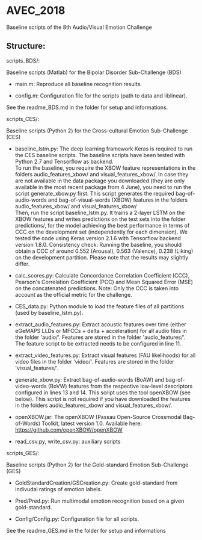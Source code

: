 # AVEC_2018
Baseline scripts of the 8th Audio/Visual Emotion Challenge

## Structure: ##

scripts_BDS/:  

Baseline scripts (Matlab) for the Bipolar Disorder Sub-Challenge (BDS)

* main.m: Reproduce all baseline recognition results.

* config.m: Configuration file for the scripts (path to data and liblinear).

See the readme_BDS.md in the folder for setup and informations.

scripts_CES/:  

Baseline scripts (Python 2) for the Cross-cultural Emotion Sub-Challenge (CES)

* baseline\_lstm.py: The deep learning framework Keras is required to run the CES baseline scripts. The baseline scripts have been tested with Python 2.7 and Tensorflow as backend.  
To run the baseline, you require the XBOW feature representations in the folders audio\_features\_xbow/ and visual\_features\_xbow/. In case they are not available in the data package you downloaded (they are only available in the most recent package from 4 June), you need to run the script generate\_xbow.py first. This script generates the required bag-of-audio-words and bag-of-visual-words (XBOW) features in the folders audio\_features\_xbow/ and visual\_features\_xbow/  
Then, run the script baseline\_lstm.py. It trains a 2-layer LSTM on the XBOW features and writes predictions on the test sets into the folder predictions/, for the model achieving the best performance in terms of CCC on the development set (independently for each dimension). We tested the code using Keras version 2.1.6 with Tensorflow backend version 1.8.0.
Consistency check: Running the baseline, you should obtain a CCC of around 0.552 (Arousal), 0.563 (Valence), 0.238 (Liking) on the development partition. Please note that the results may slightly differ.

* calc\_scores.py: Calculate Concordance Correlation Coefficient (CCC), Pearson's Correlation Coefficient (PCC) and Mean Squared Error (MSE) on the concatenated predictions. Note: Only the CCC is taken into account as the official metric for the challenge.

* CES\_data.py: Python module to load the feature files of all partitions (used by baseline\_lstm.py).

* extract\_audio\_features.py: Extract acoustic features over time (either eGeMAPS LLDs or MFCCs + delta + acceleration) for all audio files in the folder 'audio/'. Features are stored in the folder 'audio_features/'. The feature script to be extracted needs to be configured in line 11.

* extract\_video\_features.py: Extract visual features (FAU likelihoods) for all video files in the folder 'video/'. Features are stored in the folder 'visual_features/'.

* generate\_xbow.py: Extract bag-of-audio-words (BoAW) and bag-of-video-words (BoVW) features from the respective low-level descriptors configured in lines 13 and 14. This script uses the tool openXBOW (see below). This script is not required if you have downloaded the features in the folders audio\_features\_xbow/ and visual\_features\_xbow/.

* openXBOW.jar: The openXBOW (Passau Open-Source Crossmodal Bag-of-Words) Toolkit, latest version 1.0. Available here: https://github.com/openXBOW/openXBOW

* read\_csv.py, write\_csv.py: auxiliary scripts


scripts_GES/:

Baseline scripts (Python 2) for the Gold-standard Emotion Sub-Challenge (GES)

* GoldStandardCreation/GSCreation.py: Create gold-standard from indivudal ratings of emotion labels.

* Pred/Pred.py: Run multimodal emotion recognition based on a given gold-standard.

* Config/Config.py: Configuration file for all scripts.

See the readme_GES.md in the folder for setup and informations

